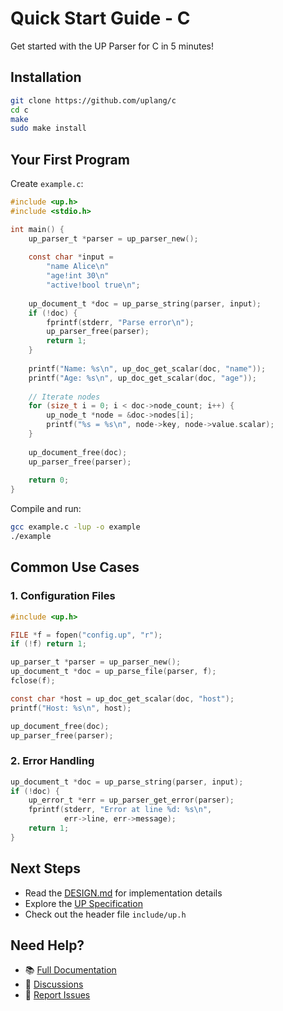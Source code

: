 # Quick Start Guide - C

Get started with the UP Parser for C in 5 minutes!

## Installation

```bash
git clone https://github.com/uplang/c
cd c
make
sudo make install
```

## Your First Program

Create `example.c`:

```c
#include <up.h>
#include <stdio.h>

int main() {
    up_parser_t *parser = up_parser_new();
    
    const char *input = 
        "name Alice\n"
        "age!int 30\n"
        "active!bool true\n";
    
    up_document_t *doc = up_parse_string(parser, input);
    if (!doc) {
        fprintf(stderr, "Parse error\n");
        up_parser_free(parser);
        return 1;
    }
    
    printf("Name: %s\n", up_doc_get_scalar(doc, "name"));
    printf("Age: %s\n", up_doc_get_scalar(doc, "age"));
    
    // Iterate nodes
    for (size_t i = 0; i < doc->node_count; i++) {
        up_node_t *node = &doc->nodes[i];
        printf("%s = %s\n", node->key, node->value.scalar);
    }
    
    up_document_free(doc);
    up_parser_free(parser);
    
    return 0;
}
```

Compile and run:

```bash
gcc example.c -lup -o example
./example
```

## Common Use Cases

### 1. Configuration Files

```c
#include <up.h>

FILE *f = fopen("config.up", "r");
if (!f) return 1;

up_parser_t *parser = up_parser_new();
up_document_t *doc = up_parse_file(parser, f);
fclose(f);

const char *host = up_doc_get_scalar(doc, "host");
printf("Host: %s\n", host);

up_document_free(doc);
up_parser_free(parser);
```

### 2. Error Handling

```c
up_document_t *doc = up_parse_string(parser, input);
if (!doc) {
    up_error_t *err = up_parser_get_error(parser);
    fprintf(stderr, "Error at line %d: %s\n", 
            err->line, err->message);
    return 1;
}
```

## Next Steps

- Read the [DESIGN.md](DESIGN.md) for implementation details
- Explore the [UP Specification](https://github.com/uplang/spec)
- Check out the header file `include/up.h`

## Need Help?

- 📚 [Full Documentation](README.md)
- 💬 [Discussions](https://github.com/uplang/spec/discussions)
- 🐛 [Report Issues](https://github.com/uplang/c/issues)
